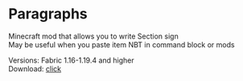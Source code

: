 # Paragraphs
Minecraft mod that allows you to write Section sign  
May be useful when you paste item NBT in command block or mods  

Versions: Fabric 1.16-1.19.4 and higher  
Download: [click](https://github.com/FurnyGo/Paragraphs/releases/download/v1.0/paragraphs-1.0.jar)
